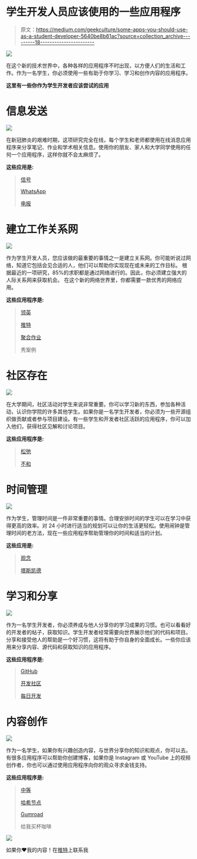 # 学生开发人员应该使用的一些应用程序

> 原文：<https://medium.com/geekculture/some-apps-you-should-use-as-a-student-developer-5640be8b61ac?source=collection_archive---------18----------------------->

![](img/f85cd2a2e51413fb903a067d224539b9.png)

在这个新的技术世界中，各种各样的应用程序不时出现，以方便人们的生活和工作。作为一名学生，你必须使用一些有助于你学习、学习和创作内容的应用程序。

**这里有一些你作为学生开发者应该尝试的应用**

# 信息发送

![](img/03589ca8600cecbb7ba128f94b695dde.png)

在新冠肺炎的艰难时期，这项研究完全在线，每个学生和老师都使用在线消息应用程序来分享笔记、作业和学术相关信息。使用你的朋友、家人和大学同学使用的任何一个应用程序，这样你就不会太麻烦了。

**这些应用是:**

> [信号](https://signal.org/en/)
> 
> [WhatsApp](https://www.whatsapp.com/?lang=en)
> 
> [电报](https://telegram.org/)

# 建立工作关系网

![](img/e9c8084df3bd42ce628ce79fe35e5e49.png)

作为学生开发人员，您应该做的最重要的事情之一是建立关系网。你可能听说过网络，知道它包括会见合适的人，他们可以帮助你实现现在或未来的工作目标。
根据最近的一项研究，85%的求职都是通过网络进行的。因此，你必须建立强大的人际关系网来获取机会。
在这个新的网络世界里，你都需要一款优秀的网络应用。

**这些应用程序是:**

> [领英](https://www.linkedin.com/)
> 
> [推特](https://mobile.twitter.com/home)
> 
> [聚合作业](https://www.polywork.com/)
> 
> 秀案例

# 社区存在

![](img/11fddd2c630902703e3d551ed112ec66.png)

在大学期间，社区活动对学生来说非常重要。你可以学习新的东西，参加各种活动，认识你学院的许多其他学生。如果你是一名学生开发者，你必须为一些开源组织做贡献或者参与项目建设。有一些学生和开发者社区活跃的应用程序，你可以加入他们，获得社区见解和讨论项目。

**这些应用程序是:**

> [松弛](https://slack.com/intl/en-in/)
> 
> [不和](https://discord.com/)

# 时间管理

![](img/4dac9f27b73c4b4f28bb505c978ef3c3.png)

作为学生，管理时间是一件非常重要的事情。合理安排时间的学生可以在学习中获得更高的效率。对 24 小时进行适当的规划可以让你的生活更轻松。使用闹钟是管理时间的老方法，现在一些应用程序帮助管理你的时间和适当的计划。

**这些应用是:**

> [观念](https://www.notion.so/)
> 
> [塔斯凯德](https://www.taskade.com/)

# 学习和分享

![](img/006e64d7cecb3195e113102d145bb6ac.png)

作为一名学生开发者，你必须养成与他人分享你的学习成果的习惯。也可以看看好的开发者的帖子，获取知识。学生开发者经常需要向世界展示他们的代码和项目。分享和接受他人的帮助是一个好习惯，这将有助于你自身的全面成长。一些你应该用来分享内容、源代码和获取知识的应用程序。

**这些应用程序是:**

> [GitHub](https://github.com/)
> 
> [开发社区](https://dev.to/)
> 
> [每日开发](https://app.daily.dev/)

# 内容创作

![](img/6f49e871eed7c2507278156fcaa2637b.png)

作为一名学生，如果你有兴趣创造内容，与世界分享你的知识和观点，你可以去。有很多应用程序可以帮助你创建博客，如果你是 Instagram 或 YouTube 上的视频创作者，你也可以通过使用应用程序向你的观众寻求金钱支持。

**这些应用程序是:**

> [中等](/)
> 
> [哈希节点](https://hashnode.com/@Astrodevil/joinme)
> 
> [Gumroad](https://gumroad.com/)
> 
> 给我买杯咖啡

![](img/6a2b84f920af176c067c1191fcc6a91b.png)

如果你❤️我的内容！在[推特](https://twitter.com/Astrodevil_)上联系我